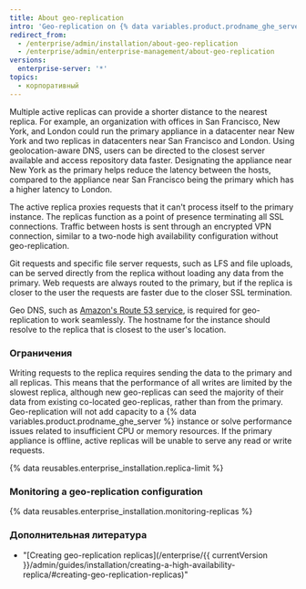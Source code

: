 ```yaml
---
title: About geo-replication
intro: 'Geo-replication on {% data variables.product.prodname_ghe_server %} uses multiple active replicas to fulfill requests from geographically distributed data centers.'
redirect_from:
  - /enterprise/admin/installation/about-geo-replication
  - /enterprise/admin/enterprise-management/about-geo-replication
versions:
  enterprise-server: '*'
topics:
  - корпоративный
---
```


Multiple active replicas can provide a shorter distance to the nearest replica. For example, an organization with offices in San Francisco, New York, and London could run the primary appliance in a datacenter near New York and two replicas in datacenters near San Francisco and London. Using geolocation-aware DNS, users can be directed to the closest server available and access repository data faster. Designating the appliance near New York as the primary helps reduce the latency between the hosts, compared to the appliance near San Francisco being the primary which has a higher latency to London.

The active replica proxies requests that it can't process itself to the primary instance. The replicas function as a point of presence terminating all SSL connections. Traffic between hosts is sent through an encrypted VPN connection, similar to a two-node high availability configuration without geo-replication.

Git requests and specific file server requests, such as LFS and file uploads, can be served directly from the replica without loading any data from the primary. Web requests are always routed to the primary, but if the replica is closer to the user the requests are faster due to the closer SSL termination.

Geo DNS, such as [Amazon's Route 53 service](http://docs.aws.amazon.com/Route53/latest/DeveloperGuide/routing-policy.html#routing-policy-geo), is required for geo-replication to work seamlessly. The hostname for the instance should resolve to the replica that is closest to the user's location.

### Ограничения

Writing requests to the replica requires sending the data to the primary and all replicas. This means that the performance of all writes are limited by the slowest replica, although new geo-replicas can seed the majority of their data from existing co-located geo-replicas, rather than from the primary. Geo-replication will not add capacity to a {% data variables.product.prodname_ghe_server %} instance or solve performance issues related to insufficient CPU or memory resources. If the primary appliance is offline, active replicas will be unable to serve any read or write requests.

{% data reusables.enterprise_installation.replica-limit %}

### Monitoring a geo-replication configuration

{% data reusables.enterprise_installation.monitoring-replicas %}

### Дополнительная литература
- "[Creating geo-replication replicas](/enterprise/{{ currentVersion }}/admin/guides/installation/creating-a-high-availability-replica/#creating-geo-replication-replicas)"

